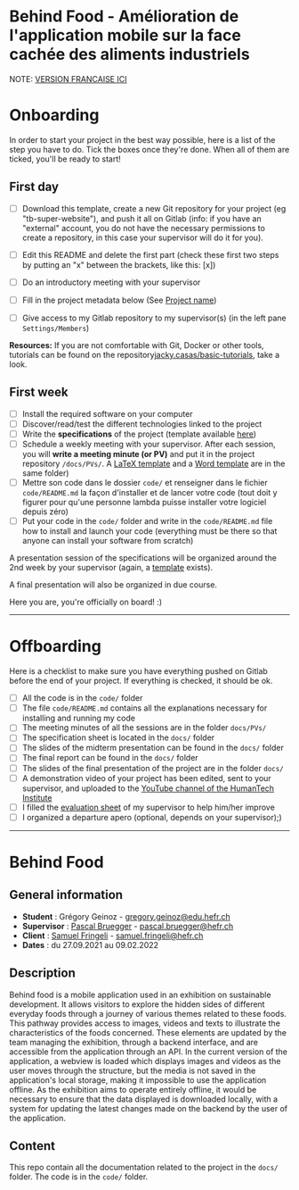 Behind Food - Amélioration de l'application mobile sur la face cachée des aliments industriels
=====================================

NOTE: [VERSION FRANCAISE ICI](README.md)

Onboarding
==========

In order to start your project in the best way possible, here is a list of the step you have to do. Tick the boxes once they're done. When all of them are ticked, you'll be ready to start!


First day
---------

- [ ] Download this template, create a new Git repository for your project (eg "tb-super-website"), and push it all on Gitlab (info: if you have an "external" account, you do not have the necessary permissions to create a repository, in this case your supervisor will do it for you).
- [ ] Edit this README and delete the first part (check these first two steps by putting an "x" between the brackets, like this: [x])
- [ ] Do an introductory meeting with your supervisor
- [ ] Fill in the project metadata below (See [Project name](#project-name))
- [ ] Give access to my Gitlab repository to my supervisor(s) (in the left pane `Settings/Members`)


**Resources:** If you are not comfortable with Git, Docker or other tools, tutorials can be found on the repository[jacky.casas/basic-tutorials](https://gitlab.forge.hefr.ch/jacky.casas/basic-tutorials), take a look.


First week
----------

- [ ] Install the required software on your computer
- [ ] Discover/read/test the different technologies linked to the project
- [ ] Write the **specifications** of the project (template available [here](/docs/templates/CahierDesCharges-Template.docx))
- [ ] Schedule a weekly meeting with your supervisor. After each session, you will **write a meeting minute (or PV)** and put it in the project repository `/docs/PVs/`. A [LaTeX template](/docs/PVs/template/pv.tex) and a [Word template](/docs/PVs/template/PV-Template.docx) are in the same folder)
- [ ] Mettre son code dans le dossier `code/` et renseigner dans le fichier `code/README.md` la façon d'installer et de lancer votre code (tout doit y figurer pour qu'une personne lambda puisse installer votre logiciel depuis zéro)
- [ ] Put your code in the `code/` folder and write in the `code/README.md` file how to install and launch your code (everything must be there so that anyone can install your software from scratch)

A presentation session of the specifications will be organized around the 2nd week by your supervisor (again, a [template](/docs/templates/Presentation-Template.pptx) exists).

A final presentation will also be organized in due course.

Here you are, you're officially on board! :)

--------------------------------------------------------------------------
Offboarding
===========

Here is a checklist to make sure you have everything pushed on Gitlab before the end of your project. If everything is checked, it should be ok.

- [ ] All the code is in the `code/` folder
- [ ] The file `code/README.md` contains all the explanations necessary for installing and running my code
- [ ] The meeting minutes of all the sessions are in the folder `docs/PVs/`
- [ ] The specification sheet is located in the `docs/` folder
- [ ] The slides of the midterm presentation can be found in the `docs/` folder
- [ ] The final report can be found in the `docs/` folder
- [ ] The slides of the final presentation of the project are in the folder `docs/`
- [ ] A demonstration video of your project has been edited, sent to your supervisor, and uploaded to the [YouTube channel of the HumanTech Institute](https://www.youtube.com/user/MISGchannel)
- [ ] I filled the [evaluation sheet](docs/supervision-evaluation.md) of my supervisor to help him/her improve
- [ ] I organized a departure apero (optional, depends on your supervisor);)

--------------------------------------------------------------------------
Behind Food
============

General information
-------------------

- **Student** : Grégory Geinoz - gregory.geinoz@edu.hefr.ch
- **Supervisor** : [Pascal Bruegger](https://gitlab.forge.hefr.ch/pascal.bruegger) - pascal.bruegger@hefr.ch
- **Client** : [Samuel Fringeli](https://gitlab.forge.hefr.ch/samuel.fringeli) - samuel.fringeli@hefr.ch
- **Dates** : du 27.09.2021 au 09.02.2022

Description
-----------

Behind food is a mobile application used in an exhibition on sustainable development. It allows visitors to explore the hidden sides of different everyday foods through a journey of various themes related to these foods. This pathway provides access to images, videos and texts to illustrate the characteristics of the foods concerned. These elements are updated by the team managing the exhibition, through a backend interface, and are accessible from the application through an API.
In the current version of the application, a webview is loaded which displays images and videos as the user moves through the structure, but the media is not saved in the application's local storage, making it impossible to use the application offline. As the exhibition aims to operate entirely offline, it would be necessary to ensure that the data displayed is downloaded locally, with a system for updating the latest changes made on the backend by the user of the application.

Content
-------

This repo contain all the documentation related to the project in the `docs/` folder. The code is in the `code/` folder.
